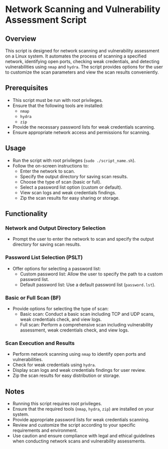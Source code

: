 # Network Scanning and Vulnerability Assessment Script

## Overview
This script is designed for network scanning and vulnerability assessment on a Linux system.
It automates the process of scanning a specified network, identifying open ports, checking weak credentials,
and detecting vulnerabilities using `nmap` and `hydra`. The script provides options for the user to customize the scan 
parameters and view the scan results conveniently.

## Prerequisites
- This script must be run with root privileges.
- Ensure that the following tools are installed:
    - `nmap`
    - `hydra`
    - `zip`
- Provide the necessary password lists for weak credentials scanning.
- Ensure appropriate network access and permissions for scanning.

## Usage
- Run the script with root privileges (`sudo ./script_name.sh`).
- Follow the on-screen instructions to:
    - Enter the network to scan.
    - Specify the output directory for saving scan results.
    - Choose the type of scan (basic or full).
    - Select a password list option (custom or default).
    - View scan logs and weak credentials findings.
    - Zip the scan results for easy sharing or storage.

## Functionality
### Network and Output Directory Selection
- Prompt the user to enter the network to scan and specify the output directory for saving scan results.

### Password List Selection (PSLT)
- Offer options for selecting a password list:
    - Custom password list: Allow the user to specify the path to a custom password list.
    - Default password list: Use a default password list (`password.lst`).

### Basic or Full Scan (BF)
- Provide options for selecting the type of scan:
    - Basic scan: Conduct a basic scan including TCP and UDP scans, weak credentials check, and view logs.
    - Full scan: Perform a comprehensive scan including vulnerability assessment, weak credentials check, and view logs.

### Scan Execution and Results
- Perform network scanning using `nmap` to identify open ports and vulnerabilities.
- Check for weak credentials using `hydra`.
- Display scan logs and weak credentials findings for user review.
- Zip the scan results for easy distribution or storage.

## Notes
- Running this script requires root privileges.
- Ensure that the required tools (`nmap`, `hydra`, `zip`) are installed on your system.
- Provide appropriate password lists for weak credentials scanning.
- Review and customize the script according to your specific requirements and environment.
- Use caution and ensure compliance with legal and ethical guidelines when conducting network scans and vulnerability assessments.

